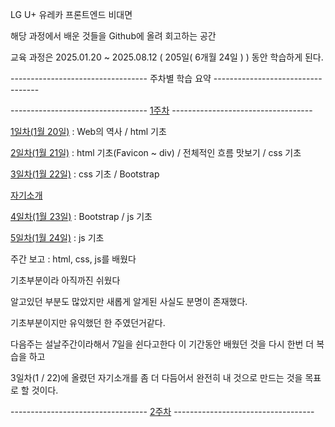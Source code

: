 LG U+ 유레카 프론트엔드 비대면

해당 과정에서 배운 것들을 Github에 올려 회고하는 공간

교육 과정은 2025.01.20 ~ 2025.08.12 ( 205일( 6개월 24일 ) ) 동안 학습하게 된다.


---------------------------------- 주차별 학습 요약 ----------------------------------

----------------------------------      [1주차](https://github.com/seungwoo505/LG-U-PLUS-UREKA-2AN/tree/main/1Week)      -----------------------------------

[1일차(1월 20일)](https://github.com/seungwoo505/LG-U-PLUS-UREKA-2AN/tree/main/1Week/1Day)
: Web의 역사 / html 기초

[2일차(1월 21일)](https://github.com/seungwoo505/LG-U-PLUS-UREKA-2AN/tree/main/1Week/2Day)
: html 기초(Favicon ~ div) / 전체적인 흐름 맛보기 / css 기초

[3일차(1월 22일)](https://github.com/seungwoo505/LG-U-PLUS-UREKA-2AN/tree/main/1Week/3Day)
: css 기초 / Bootstrap

[자기소개](https://github.com/seungwoo505/LG-U-PLUS-UREKA-2AN/tree/main/1Week/Introduction)


[4일차(1월 23일)](https://github.com/seungwoo505/LG-U-PLUS-UREKA-2AN/tree/main/1Week/4Day)
: Bootstrap / js 기초

[5일차(1월 24일)](https://github.com/seungwoo505/LG-U-PLUS-UREKA-2AN/tree/main/1Week/5Day)
: js 기초


주간 보고 : html, css, js를 배웠다 

기초부분이라 아직까진 쉬웠다

알고있던 부분도 많았지만 새롭게 알게된 사실도 분명이 존재했다.

기초부분이지만 유익했던 한 주였던거같다.

다음주는 설날주간이라해서 7일을 쉰다고한다 이 기간동안 배웠던 것을 다시 한번 더 복습을 하고

3일차(1 / 22)에 올렸던 자기소개를 좀 더 다듬어서 완전히 내 것으로 만드는 것을 목표로 할 것이다.

----------------------------------      [2주차](https://github.com/seungwoo505/LG-U-PLUS-UREKA-2AN/tree/main/2Week)      -----------------------------------

